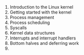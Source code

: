 1.  Introduction to the Linux kernel
2.  Getting started with the kernel
3.  Process management
4.  Process scheduling
5.  Syscalls
6.  Kernel data structures
7.  Interrupts and interrupt handlers
8.  Bottom halves and deferring work
9.  
